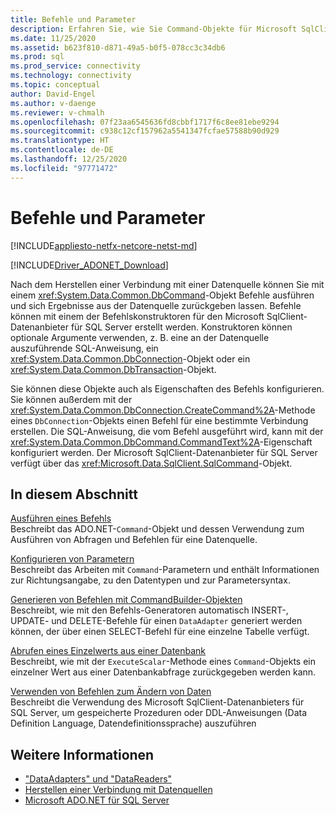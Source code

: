 ```yaml
---
title: Befehle und Parameter
description: Erfahren Sie, wie Sie Command-Objekte für Microsoft SqlClient-Datenanbieter für SQL Server verwenden, um Befehle auszuführen und Ergebnisse aus einer Datenquelle zurückzugeben.
ms.date: 11/25/2020
ms.assetid: b623f810-d871-49a5-b0f5-078cc3c34db6
ms.prod: sql
ms.prod_service: connectivity
ms.technology: connectivity
ms.topic: conceptual
author: David-Engel
ms.author: v-daenge
ms.reviewer: v-chmalh
ms.openlocfilehash: 07f23aa6545636fd8cbbf1717f6c8ee81ebe9294
ms.sourcegitcommit: c938c12cf157962a5541347fcfae57588b90d929
ms.translationtype: HT
ms.contentlocale: de-DE
ms.lasthandoff: 12/25/2020
ms.locfileid: "97771472"
---
```

# <a name="commands-and-parameters"></a>Befehle und Parameter

[!INCLUDE[appliesto-netfx-netcore-netst-md](../../includes/appliesto-netfx-netcore-netst-md.md)]

[!INCLUDE[Driver_ADONET_Download](../../includes/driver_adonet_download.md)]

Nach dem Herstellen einer Verbindung mit einer Datenquelle können Sie mit einem <xref:System.Data.Common.DbCommand>-Objekt Befehle ausführen und sich Ergebnisse aus der Datenquelle zurückgeben lassen. Befehle können mit einem der Befehlskonstruktoren für den Microsoft SqlClient-Datenanbieter für SQL Server erstellt werden. Konstruktoren können optionale Argumente verwenden, z. B. eine an der Datenquelle auszuführende SQL-Anweisung, ein <xref:System.Data.Common.DbConnection>-Objekt oder ein <xref:System.Data.Common.DbTransaction>-Objekt.

Sie können diese Objekte auch als Eigenschaften des Befehls konfigurieren. Sie können außerdem mit der <xref:System.Data.Common.DbConnection.CreateCommand%2A>-Methode eines `DbConnection`-Objekts einen Befehl für eine bestimmte Verbindung erstellen. Die SQL-Anweisung, die vom Befehl ausgeführt wird, kann mit der <xref:System.Data.Common.DbCommand.CommandText%2A>-Eigenschaft konfiguriert werden. Der Microsoft SqlClient-Datenanbieter für SQL Server verfügt über das <xref:Microsoft.Data.SqlClient.SqlCommand>-Objekt.

## <a name="in-this-section"></a>In diesem Abschnitt

[Ausführen eines Befehls](execute-command.md)  
Beschreibt das ADO.NET-`Command`-Objekt und dessen Verwendung zum Ausführen von Abfragen und Befehlen für eine Datenquelle.

[Konfigurieren von Parametern](configure-parameters.md)  
Beschreibt das Arbeiten mit `Command`-Parametern und enthält Informationen zur Richtungsangabe, zu den Datentypen und zur Parametersyntax.

[Generieren von Befehlen mit CommandBuilder-Objekten](generate-commands-with-commandbuilders.md)  
Beschreibt, wie mit den Befehls-Generatoren automatisch INSERT-, UPDATE- und DELETE-Befehle für einen `DataAdapter` generiert werden können, der über einen SELECT-Befehl für eine einzelne Tabelle verfügt.

[Abrufen eines Einzelwerts aus einer Datenbank](obtain-single-value-from-database.md)  
Beschreibt, wie mit der `ExecuteScalar`-Methode eines `Command`-Objekts ein einzelner Wert aus einer Datenbankabfrage zurückgegeben werden kann.

[Verwenden von Befehlen zum Ändern von Daten](use-commands-to-modify-data.md)  
Beschreibt die Verwendung des Microsoft SqlClient-Datenanbieters für SQL Server, um gespeicherte Prozeduren oder DDL-Anweisungen (Data Definition Language, Datendefinitionssprache) auszuführen

## <a name="see-also"></a>Weitere Informationen

- ["DataAdapters" und "DataReaders"](dataadapters-datareaders.md)
- [Herstellen einer Verbindung mit Datenquellen](connecting-to-data-source.md)
- [Microsoft ADO.NET für SQL Server](microsoft-ado-net-sql-server.md)
